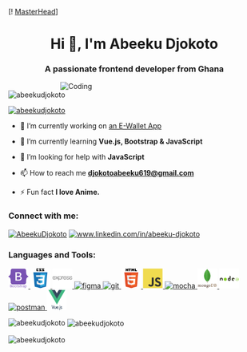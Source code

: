 [! [MasterHead](https://s3.amazonaws.com/media.skillcrush.com/skillcrush/wp-content/uploads/2020/07/Blog_Front-End-Portfolio.jpg)]
<h1 align="center">Hi 👋, I'm Abeeku Djokoto</h1>
<h3 align="center">A passionate frontend developer from Ghana</h3>
<img align="right" alt="Coding" width="400" src="https://media3.giphy.com/media/qgQUggAC3Pfv687qPC/giphy.gif?cid=ecf05e476d6jeo72qvx4eofm8zuepzchxwjsxwkrfpnibblw&rid=giphy.gif&ct=g">

<p align="left"> <img src="https://komarev.com/ghpvc/?username=abeekudjokoto&label=Profile%20views&color=0e75b6&style=flat" alt="abeekudjokoto" /> </p>

<p align="left"> <a href="https://twitter.com/abeekudjokoto" target="blank"><img src="https://img.shields.io/twitter/follow/abeekudjokoto?logo=twitter&style=for-the-badge" alt="abeekudjokoto" /></a> </p>

- 🔭 I’m currently working on [an E-Wallet App](https://github.com/Ssalma/wallet_app.git)

- 🌱 I’m currently learning **Vue.js, Bootstrap & JavaScript**

- 🤝 I’m looking for help with **JavaScript**

- 📫 How to reach me **djokotoabeeku619@gmail.com**

- ⚡ Fun fact **I love Anime.**

<h3 align="left">Connect with me:</h3>
<p align="left">
<a href="https://twitter.com/AbeekuDjokoto" target="blank"><img align="center" src="https://raw.githubusercontent.com/rahuldkjain/github-profile-readme-generator/master/src/images/icons/Social/twitter.svg" alt="AbeekuDjokoto" height="30" width="40" /></a>
<a href="https://linkedin.com/in/www.linkedin.com/in/abeeku-djokoto" target="blank"><img align="center" src="https://raw.githubusercontent.com/rahuldkjain/github-profile-readme-generator/master/src/images/icons/Social/linked-in-alt.svg" alt="www.linkedin.com/in/abeeku-djokoto" height="30" width="40" /></a>
</p>

<h3 align="left">Languages and Tools:</h3>
<p align="left"> <a href="https://getbootstrap.com" target="_blank" rel="noreferrer"> <img src="https://raw.githubusercontent.com/devicons/devicon/master/icons/bootstrap/bootstrap-plain-wordmark.svg" alt="bootstrap" width="40" height="40"/> </a> <a href="https://www.w3schools.com/css/" target="_blank" rel="noreferrer"> <img src="https://raw.githubusercontent.com/devicons/devicon/master/icons/css3/css3-original-wordmark.svg" alt="css3" width="40" height="40"/> </a> <a href="https://expressjs.com" target="_blank" rel="noreferrer"> <img src="https://raw.githubusercontent.com/devicons/devicon/master/icons/express/express-original-wordmark.svg" alt="express" width="40" height="40"/> </a> <a href="https://www.figma.com/" target="_blank" rel="noreferrer"> <img src="https://www.vectorlogo.zone/logos/figma/figma-icon.svg" alt="figma" width="40" height="40"/> </a> <a href="https://git-scm.com/" target="_blank" rel="noreferrer"> <img src="https://www.vectorlogo.zone/logos/git-scm/git-scm-icon.svg" alt="git" width="40" height="40"/> </a> <a href="https://www.w3.org/html/" target="_blank" rel="noreferrer"> <img src="https://raw.githubusercontent.com/devicons/devicon/master/icons/html5/html5-original-wordmark.svg" alt="html5" width="40" height="40"/> </a> <a href="https://developer.mozilla.org/en-US/docs/Web/JavaScript" target="_blank" rel="noreferrer"> <img src="https://raw.githubusercontent.com/devicons/devicon/master/icons/javascript/javascript-original.svg" alt="javascript" width="40" height="40"/> </a> <a href="https://mochajs.org" target="_blank" rel="noreferrer"> <img src="https://www.vectorlogo.zone/logos/mochajs/mochajs-icon.svg" alt="mocha" width="40" height="40"/> </a> <a href="https://www.mongodb.com/" target="_blank" rel="noreferrer"> <img src="https://raw.githubusercontent.com/devicons/devicon/master/icons/mongodb/mongodb-original-wordmark.svg" alt="mongodb" width="40" height="40"/> </a> <a href="https://nodejs.org" target="_blank" rel="noreferrer"> <img src="https://raw.githubusercontent.com/devicons/devicon/master/icons/nodejs/nodejs-original-wordmark.svg" alt="nodejs" width="40" height="40"/> </a> <a href="https://postman.com" target="_blank" rel="noreferrer"> <img src="https://www.vectorlogo.zone/logos/getpostman/getpostman-icon.svg" alt="postman" width="40" height="40"/> </a> <a href="https://vuejs.org/" target="_blank" rel="noreferrer"> <img src="https://raw.githubusercontent.com/devicons/devicon/master/icons/vuejs/vuejs-original-wordmark.svg" alt="vuejs" width="40" height="40"/> </a> </p>

<p><img align="left" src="https://github-readme-stats.vercel.app/api/top-langs?username=abeekudjokoto&show_icons=true&locale=en&layout=compact" alt="abeekudjokoto" /></p>

<p>&nbsp;<img align="center" src="https://github-readme-stats.vercel.app/api?username=abeekudjokoto&show_icons=true&locale=en" alt="abeekudjokoto" /></p>

<p><img align="center" src="https://github-readme-streak-stats.herokuapp.com/?user=abeekudjokoto&" alt="abeekudjokoto" /></p>

